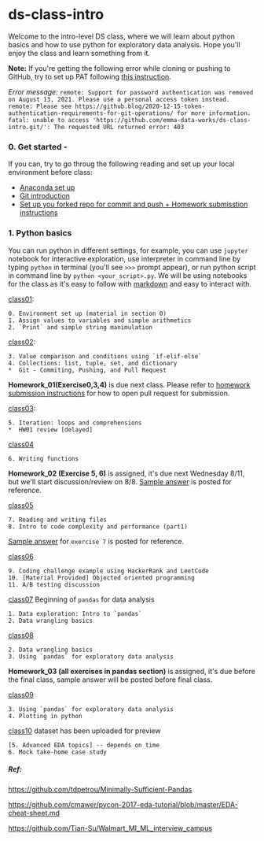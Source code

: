 # ds-class-intro

Welcome to the intro-level DS class, where we will learn about python basics and how to use python for exploratory data analysis. Hope you'll enjoy the class and learn something from it.

**Note:** If you're getting the following error while cloning or pushing to GitHub, try to set up PAT following [this instruction](https://docs.github.com/en/github/authenticating-to-github/keeping-your-account-and-data-secure/creating-a-personal-access-token#creating-a-token).

*Error message:*
`remote: Support for password authentication was removed on August 13, 2021. Please use a personal access token instead.`
`remote: Please see https://github.blog/2020-12-15-token-authentication-requirements-for-git-operations/ for more information.`
`fatal: unable to access 'https://github.com/emma-data-works/ds-class-intro.git/': The requested URL returned error: 403`

### 0. Get started - 
If you can, try to go throug the following reading and set up your local environment before class:

- [Anaconda set up](https://github.com/emma-data-works/ds-class-intro/blob/master/python_basics/class01/Anaconda_setup.md) 
- [Git introduction](https://github.com/emma-data-works/ds-class-intro/blob/master/python_basics/class01/git_setup.md)
- [Set up you forked repo for commit and push + Homework submisstion instructions](https://github.com/emma-data-works/ds-class-intro/blob/master/Git-setup-and-hw-instruction.md)

### 1. Python basics
You can run python in different settings, for example, you can use `jupyter` notebook for interactive exploration, use interpreter in command line by typing `python` in terminal (you'll see `>>>` prompt appear), or run python script in command line by `python <your_script>.py`. We will be using notebooks for the class as it's easy to follow with [markdown](https://guides.github.com/features/mastering-markdown/) and easy to interact with.

[class01](https://github.com/emma-data-works/ds-class-intro/tree/master/python_basics/class01):

	0. Environment set up (material in section 0)
	1. Assign values to variables and simple arithmetics
	2. `Print` and simple string manimulation

[class02](https://github.com/emma-data-works/ds-class-intro/tree/master/python_basics/class02):

	3. Value comparison and conditions using `if-elif-else`
	4. Collections: list, tuple, set, and dictionary
	*  Git - Commiting, Pushing, and Pull Request

**Homework_01(Exercise0,3,4)** is due next class. Please refer to [homework submission instructions](https://github.com/emma-data-works/ds-class-intro/blob/master/Git-setup-and-hw-instruction.md) for how to open pull request for submission.

[class03](https://github.com/emma-data-works/ds-class-intro/tree/master/python_basics/class02):

	5. Iteration: loops and comprehensions
	*  HW01 review [delayed]

[class04](https://github.com/emma-data-works/ds-class-intro/tree/master/python_basics/class02)

	6. Writing functions

**Homework_02 (Exercise 5, 6)** is assigned, it's due next Wednesday 8/11, but we'll start discussion/review on 8/8. [Sample answer](https://github.com/emma-data-works/ds-class-intro/tree/master/python_basics/class02) is posted for reference.

[class05](https://github.com/emma-data-works/ds-class-intro/tree/master/python_basics/class03)

	7. Reading and writing files
	8. Intro to code complexity and performance (part1)

[Sample answer](https://github.com/emma-data-works/ds-class-intro/tree/master/python_basics/class03) for `exercise 7` is posted for reference.

[class06](https://github.com/emma-data-works/ds-class-intro/tree/master/python_basics/class04)

	9. Coding challenge example using HackerRank and LeetCode
	10. [Material Provided] Objected oriented programming
	11. A/B testing discussion

[class07](https://github.com/emma-data-works/ds-class-intro/tree/master/pandas_intro) Beginning of `pandas` for data analysis 

	1. Data exploration: Intro to `pandas` 
	2. Data wrangling basics

[class08](https://github.com/emma-data-works/ds-class-intro/tree/master/pandas_intro)

	2. Data wrangling basics
	3. Using `pandas` for exploratory data analysis

**Homework_03 (all exercises in pandas section)** is assigned, it's due before the final class, sample answer will be posted before final class.

[class09](https://github.com/emma-data-works/ds-class-intro/tree/master/pandas_intro)

	3. Using `pandas` for exploratory data analysis
	4. Plotting in python

[class10](https://github.com/emma-data-works/ds-class-intro/tree/master/final_class) dataset has been uploaded for preview

	[5. Advanced EDA topics] -- depends on time
	6. Mock take-home case study

##### Ref:
https://github.com/tdpetrou/Minimally-Sufficient-Pandas

https://github.com/cmawer/pycon-2017-eda-tutorial/blob/master/EDA-cheat-sheet.md

https://github.com/Tian-Su/Walmart_MI_ML_interview_campus
